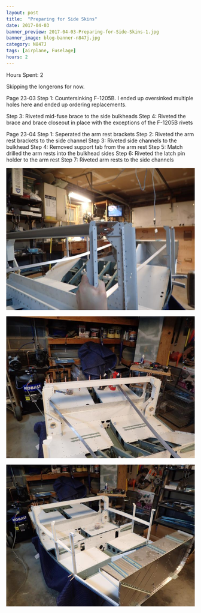 ```yaml
---
layout: post
title:  "Preparing for Side Skins"
date: 2017-04-03
banner_preview: 2017-04-03-Preparing-for-Side-Skins-1.jpg
banner_image: blog-banner-n847j.jpg
category: N847J
tags: [airplane, Fuselage]
hours: 2
---
```



Hours Spent: 2

Skipping the longerons for now.

Page 23-03
Step 1: Countersinking F-1205B.  I ended up oversinked multiple holes here and ended up ordering replacements.

Step 3: Riveted mid-fuse brace to the side bulkheads
Step 4: Riveted the brace and brace closeout in place with the exceptions of the F-1205B rivets

Page 23-04
Step 1: Seperated the arm rest brackets
Step 2: Riveted the arm rest brackets to the side channel
Step 3: Riveted side channels to the bulkhead
Step 4: Removed support tab from the arm rest
Step 5: Match drilled the arm rests into the bulkhead sides
Step 6: Riveted the latch pin holder to the arm rest
Step 7: Riveted arm rests to the side channels

![](/assets/images/2017-04-03-Preparing-for-Side-Skins-1.jpg)

![](/assets/images/2017-04-03-Preparing-for-Side-Skins-2.jpg)

![](/assets/images/2017-04-03-Preparing-for-Side-Skins-3.jpg)
